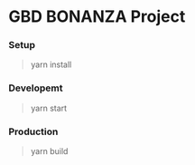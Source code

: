 # GBD BONANZA Project

### Setup

> yarn install

### Developemt

> yarn start

### Production

> yarn build